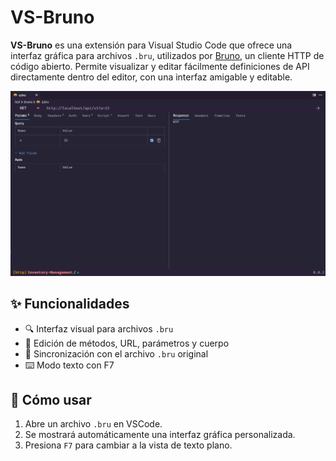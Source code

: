# VS-Bruno

**VS-Bruno** es una extensión para Visual Studio Code que ofrece una interfaz gráfica para archivos `.bru`, utilizados por [Bruno](https://usebruno.com/), un cliente HTTP de código abierto. Permite visualizar y editar fácilmente definiciones de API directamente dentro del editor, con una interfaz amigable y editable.

![UI Bruno](https://raw.githubusercontent.com/MolikoDeveloper/VsBruno/refs/heads/main/assets/screenshot-1.png)

## ✨ Funcionalidades

- 🔍 Interfaz visual para archivos `.bru`
- 📝 Edición de métodos, URL, parámetros y cuerpo
- 🔄 Sincronización con el archivo `.bru` original
- ⌨️ Modo texto con F7

## 🧠 Cómo usar

1. Abre un archivo `.bru` en VSCode.
2. Se mostrará automáticamente una interfaz gráfica personalizada.
3. Presiona `F7` para cambiar a la vista de texto plano.